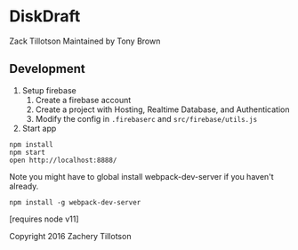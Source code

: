 # DiskDraft
Zack Tillotson
Maintained by Tony Brown

## Development

1. Setup firebase
    1. Create a firebase account
    1. Create a project with Hosting, Realtime Database, and Authentication
    1. Modify the config in `.firebaserc` and `src/firebase/utils.js`
1. Start app

```
npm install
npm start
open http://localhost:8888/
```

Note you might have to global install webpack-dev-server if you haven't already.
```
npm install -g webpack-dev-server
```

[requires node v11]

Copyright 2016 Zachery Tillotson